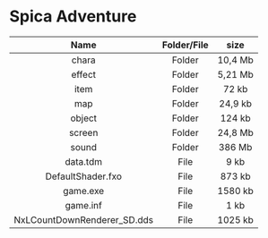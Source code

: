 # Spica Adventure

| Name | Folder/File | size |
| :-------: | :------: | :------: |
| chara  |  Folder | 10,4 Mb |
| effect   | Folder | 5,21 Mb |
| item | Folder | 72 kb |
| map | Folder | 24,9 kb |
| object | Folder | 124 kb |
| screen | Folder | 24,8 Mb |
| sound | Folder | 386 Mb |
| data.tdm | File | 9 kb |
| DefaultShader.fxo | File | 873 kb |
| game.exe | File | 1580 kb |
| game.inf | File | 1 kb |
| NxLCountDownRenderer_SD.dds | File | 1025 kb |
